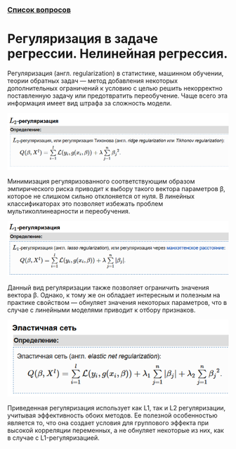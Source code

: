 ### [Список вопросов](main.md)

# Регуляризация в задаче регрессии. Нелинейная регрессия.

Регуляризация (англ. regularization) в статистике, машинном обучении, теории обратных задач — метод добавления некоторых дополнительных ограничений к условию с целью решить некорректно поставленную задачу или предотвратить переобучение. Чаще всего эта информация имеет вид штрафа за сложность модели.

![рисунок 12](pics/pic12.bmp)

Минимизация регуляризованного cоответствующим образом эмпирического риска приводит к выбору такого вектора параметров β, которое не слишком сильно отклоняется от нуля. В линейных классификаторах это позволяет избежать проблем мультиколлинеарности и переобучения. 

![рисунок 13](pics/pic13.bmp)

Данный вид регуляризации также позволяет ограничить значения вектора β. Однако, к тому же он обладает интересным и полезным на практике свойством — обнуляет значения некоторых параметров, что в случае с линейными моделями приводит к отбору признаков. 

![рисунок 14](pics/pic14.bmp)

Приведенная регуляризация использует как L1, так и L2 регуляризации, учитывая эффективность обоих методов. Ее полезной особенностью является то, что она создает условия для группового эффекта при высокой корреляции переменных, а не обнуляет некоторые из них, как в случае с L1-регуляризацией. 
